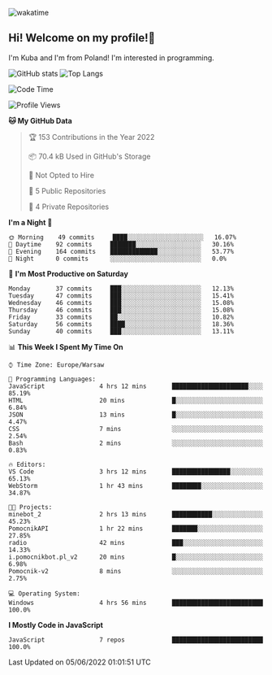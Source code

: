 ![wakatime](https://wakatime.com/badge/user/29588d82-8771-4fcd-a301-6a9b9976125e.svg)
## Hi! Welcome on my profile!👋
I'm Kuba and I'm from Poland! I'm interested in programming.

![GitHub stats](https://github-readme-stats.vercel.app/api?username=xKubsoneQ&show_icons=true&theme=dark)
![Top Langs](https://github-readme-stats.vercel.app/api/top-langs/?username=xKubsoneQ&theme=dark)

<!--START_SECTION:waka-->
![Code Time](http://img.shields.io/badge/Code%20Time-0%20secs-blue)

![Profile Views](http://img.shields.io/badge/Profile%20Views-8-blue)

**🐱 My GitHub Data** 

> 🏆 153 Contributions in the Year 2022
 > 
> 📦 70.4 kB Used in GitHub's Storage 
 > 
> 🚫 Not Opted to Hire
 > 
> 📜 5 Public Repositories 
 > 
> 🔑 4 Private Repositories  
 > 
**I'm a Night 🦉** 

```text
🌞 Morning    49 commits     ████░░░░░░░░░░░░░░░░░░░░░   16.07% 
🌆 Daytime    92 commits     ███████░░░░░░░░░░░░░░░░░░   30.16% 
🌃 Evening    164 commits    █████████████░░░░░░░░░░░░   53.77% 
🌙 Night      0 commits      ░░░░░░░░░░░░░░░░░░░░░░░░░   0.0%

```
📅 **I'm Most Productive on Saturday** 

```text
Monday       37 commits     ███░░░░░░░░░░░░░░░░░░░░░░   12.13% 
Tuesday      47 commits     ███░░░░░░░░░░░░░░░░░░░░░░   15.41% 
Wednesday    46 commits     ███░░░░░░░░░░░░░░░░░░░░░░   15.08% 
Thursday     46 commits     ███░░░░░░░░░░░░░░░░░░░░░░   15.08% 
Friday       33 commits     ██░░░░░░░░░░░░░░░░░░░░░░░   10.82% 
Saturday     56 commits     ████░░░░░░░░░░░░░░░░░░░░░   18.36% 
Sunday       40 commits     ███░░░░░░░░░░░░░░░░░░░░░░   13.11%

```


📊 **This Week I Spent My Time On** 

```text
⌚︎ Time Zone: Europe/Warsaw

💬 Programming Languages: 
JavaScript               4 hrs 12 mins       █████████████████████░░░░   85.19% 
HTML                     20 mins             █░░░░░░░░░░░░░░░░░░░░░░░░   6.84% 
JSON                     13 mins             █░░░░░░░░░░░░░░░░░░░░░░░░   4.47% 
CSS                      7 mins              ░░░░░░░░░░░░░░░░░░░░░░░░░   2.54% 
Bash                     2 mins              ░░░░░░░░░░░░░░░░░░░░░░░░░   0.83%

🔥 Editors: 
VS Code                  3 hrs 12 mins       ████████████████░░░░░░░░░   65.13% 
WebStorm                 1 hr 43 mins        ████████░░░░░░░░░░░░░░░░░   34.87%

🐱‍💻 Projects: 
minebot_2                2 hrs 13 mins       ███████████░░░░░░░░░░░░░░   45.23% 
PomocnikAPI              1 hr 22 mins        ███████░░░░░░░░░░░░░░░░░░   27.85% 
radio                    42 mins             ███░░░░░░░░░░░░░░░░░░░░░░   14.33% 
i.pomocnikbot.pl_v2      20 mins             █░░░░░░░░░░░░░░░░░░░░░░░░   6.98% 
Pomocnik-v2              8 mins              ░░░░░░░░░░░░░░░░░░░░░░░░░   2.75%

💻 Operating System: 
Windows                  4 hrs 56 mins       █████████████████████████   100.0%

```

**I Mostly Code in JavaScript** 

```text
JavaScript               7 repos             █████████████████████████   100.0%

```



 Last Updated on 05/06/2022 01:01:51 UTC
<!--END_SECTION:waka-->
